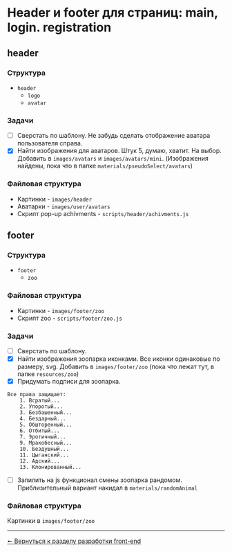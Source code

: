 # Header и footer для страниц: main, login. registration
## header
### Структура 
* `header`
	* `logo`
	* `avatar`
### Задачи
- [ ] Сверстать по шаблону.
Не забудь сделать отображение аватара пользователя справа.
- [x] Найти изображения для аватаров. Штук 5, думаю, хватит. На выбор. Добавить в `images/avatars` и `images/avatars/mini`. (Изображения найдены, пока что в папке `materials/pseudoSelect/avatars`)
### Файловая структура
* Картинки - `images/header`
* Аватарки - `images/user/avatars`
* Скрипт pop-up achivments - `scripts/header/achivments.js`

## footer
### Структура
* `footer`
	* `zoo`

### Файловая структура
* Картинки - `images/footer/zoo`
* Скрипт zoo - `scripts/footer/zoo.js`

### Задачи
- [ ] Сверстать по шаблону.
- [x] Найти изображения зоопарка иконками. Все иконки одинаковые по размеру, svg. Добавить в `images/footer/zoo` (пока что лежат тут, в папке `resources/zoo`)
- [x] Придумать подписи для зоопарка.
```
Все права защищает:
	1. Всратый...
	2. Упоротый...
	3. Безбашенный...
	4. Бездарный...
	5. Обшторенный...
	6. Отбитый...
	7. Эротичный...
	9. Мракобесный...
	10. Бездушный...
	11. Цыганский...
	12. Адский...
	13. Клонированный...
```
- [ ] Запилить на js функционал смены зоопарка рандомом. Приблизительный вариант накидал в `materials/randomAnimal`
### Файловая структура
Картинки в `images/footer/zoo`
***
[🠔 Вернуться к разделу разработки front-end](https://github.com/KirGenHeart/documentation/blob/main/front-end/front-end-dev.md)